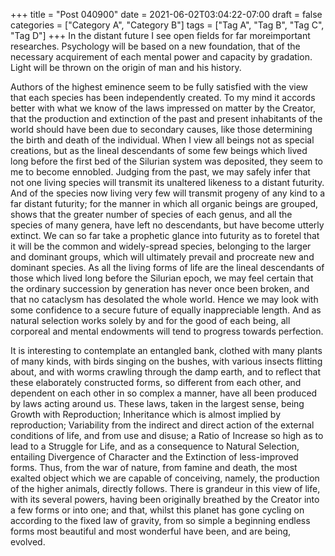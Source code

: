 +++
title = "Post 040900"
date = 2021-06-02T03:04:22-07:00
draft = false
categories = ["Category A", "Category B"]
tags = ["Tag A", "Tag B", "Tag C", "Tag D"]
+++
In the distant future I see open fields for far moreimportant researches. Psychology will be based on a new foundation, that of the necessary acquirement of each mental power and capacity by gradation. Light will be thrown on the origin of man and his history.

Authors of the highest eminence seem to be fully satisfied with the view that each species has been independently created. To my mind it accords better with what we know of the laws impressed on matter by the Creator, that the production and extinction of the past and present inhabitants of the world should have been due to secondary causes, like those determining the birth and death of the individual. When I view all beings not as special creations, but as the lineal descendants of some few beings which lived long before the first bed of the Silurian system was deposited, they seem to me to become ennobled. Judging from the past, we may safely infer that not one living species will transmit its unaltered likeness to a distant futurity. And of the species now living very few will transmit progeny of any kind to a far distant futurity; for the manner in which all organic beings are grouped, shows that the greater number of species of each genus, and all the species of many genera, have left no descendants, but have become utterly extinct. We can so far take a prophetic glance into futurity as to foretel that it will be the common and widely-spread species, belonging to the larger and dominant groups, which will ultimately prevail and procreate new and dominant species. As all the living forms of life are the lineal descendants of those which lived long before the Silurian epoch, we may feel certain that the ordinary succession by generation has never once been broken, and that no cataclysm has desolated the whole world. Hence we may look with some confidence to a secure future of equally inappreciable length. And as natural selection works solely by and for the good of each being, all corporeal and mental endowments will tend to progress towards perfection.

It is interesting to contemplate an entangled bank, clothed with many plants of many kinds, with birds singing on the bushes, with various insects flitting about, and with worms crawling through the damp earth, and to reflect that these elaborately constructed forms, so different from each other, and dependent on each other in so complex a manner, have all been produced by laws acting around us. These laws, taken in the largest sense, being Growth with Reproduction; Inheritance which is almost implied by reproduction; Variability from the indirect and direct action of the external conditions of life, and from use and disuse; a Ratio of Increase so high as to lead to a Struggle for Life, and as a consequence to Natural Selection, entailing Divergence of Character and the Extinction of less-improved forms. Thus, from the war of nature, from famine and death, the most exalted object which we are capable of conceiving, namely, the production of the higher animals, directly follows. There is grandeur in this view of life, with its several powers, having been originally breathed by the Creator into a few forms or into one; and that, whilst this planet has gone cycling on according to the fixed law of gravity, from so simple a beginning endless forms most beautiful and most wonderful have been, and are being, evolved.
